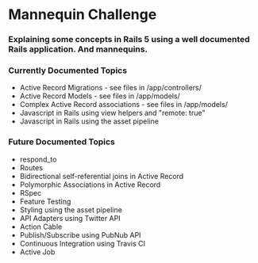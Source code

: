 # Mannequin Challenge
### Explaining some concepts in Rails 5 using a well documented Rails application. And mannequins.

### Currently Documented Topics
* Active Record Migrations - see files in /app/controllers/
* Active Record Models - see files in /app/models/
* Complex Active Record associations - see files in /app/models/
* Javascript in Rails using view helpers and "remote: true"
* Javascript in Rails using the asset pipeline

### Future Documented Topics
* respond_to
* Routes
* Bidirectional self-referential joins in Active Record
* Polymorphic Associations in Active Record
* RSpec
* Feature Testing
* Styling using the asset pipeline
* API Adapters using Twitter API
* Action Cable
* Publish/Subscribe using PubNub API
* Continuous Integration using Travis CI
* Active Job